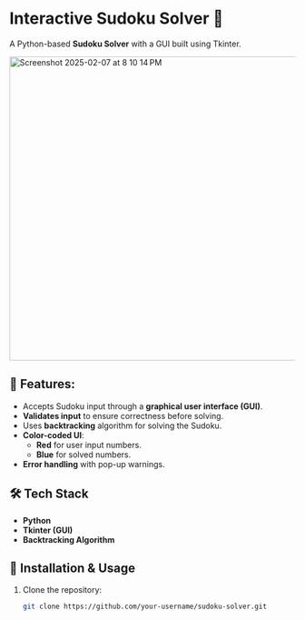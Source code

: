 # Interactive Sudoku Solver 🧩

A Python-based **Sudoku Solver** with a GUI built using Tkinter. 

<img width="535" alt="Screenshot 2025-02-07 at 8 10 14 PM" src="https://github.com/user-attachments/assets/79c8e2da-2912-47ce-b2b4-13fd80f91fd1" />

## 🚀 Features:
- Accepts Sudoku input through a **graphical user interface (GUI)**.
- **Validates input** to ensure correctness before solving.
- Uses **backtracking** algorithm for solving the Sudoku.
- **Color-coded UI**:
  - **Red** for user input numbers.
  - **Blue** for solved numbers.
- **Error handling** with pop-up warnings.

## 🛠️ Tech Stack
- **Python**
- **Tkinter (GUI)**
- **Backtracking Algorithm**

## 🔧 Installation & Usage
1. Clone the repository:
   ```bash
   git clone https://github.com/your-username/sudoku-solver.git

